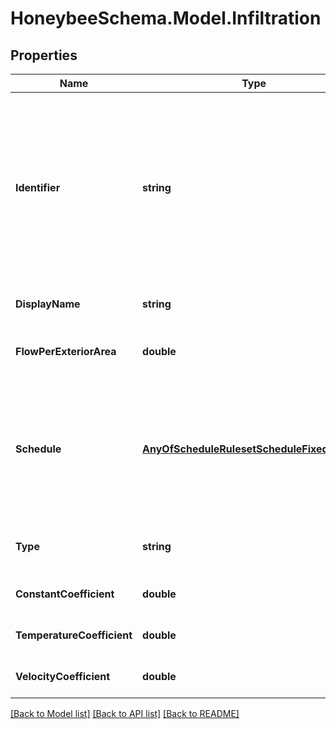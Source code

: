 
# HoneybeeSchema.Model.Infiltration

## Properties

Name | Type | Description | Notes
------------ | ------------- | ------------- | -------------
**Identifier** | **string** | Text string for a unique object ID. This identifier remains constant as the object is mutated, copied, and serialized to different formats (eg. dict, idf, osm). This identifier is also used to reference the object across a Model. It must be &lt; 100 characters, use only ASCII characters and exclude (, ; ! \\n \\t). | 
**DisplayName** | **string** | Display name of the object with no character restrictions. | [optional] 
**FlowPerExteriorArea** | **double** | Number for the infiltration per exterior surface area in m3/s-m2. | [optional] 
**Schedule** | [**AnyOfScheduleRulesetScheduleFixedInterval**](AnyOfScheduleRulesetScheduleFixedInterval.md) | The schedule for the infiltration over the course of the year. The type of this schedule should be Fractional and the fractional values will get multiplied by the flow_per_exterior_area to yield a complete infiltration profile. | [optional] 
**Type** | **string** |  | [optional] [readonly] [default to "Infiltration"]
**ConstantCoefficient** | **double** |  | [optional] [default to 1D]
**TemperatureCoefficient** | **double** |  | [optional] [default to 0D]
**VelocityCoefficient** | **double** |  | [optional] [default to 0D]

[[Back to Model list]](../README.md#documentation-for-models)
[[Back to API list]](../README.md#documentation-for-api-endpoints)
[[Back to README]](../README.md)

